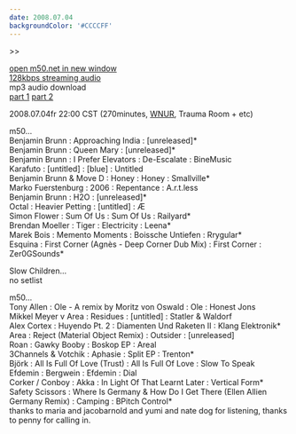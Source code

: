 ```yaml
---
date: 2008.07.04
backgroundColor: '#CCCCFF'
---
```


\>>

[open m50.net in new window  
](http://m50.net/)[128kbps streaming audio](http://m50.net/streamed/2008.07.04\(128\).ra)  
mp3 audio download  
[part 1](http://m50.net/streamed/2008.07.04pt1\(128\).mp3) [part 2](http://m50.net/streamed/2008.07.04pt2\(128\).mp3)  

2008.07.04fr 22:00 CST (270minutes, [WNUR](http://www.wnur.org/), Trauma Room + etc)

m50...  
Benjamin Brunn : Approaching India : \[unreleased\]\*  
Benjamin Brunn : Queen Mary : \[unreleased\]\*  
Benjamin Brunn : I Prefer Elevators : De-Escalate : BineMusic  
Karafuto : \[untitled\] : \[blue\] : Untitled  
Benjamin Brunn & Move D : Honey : Honey : Smallville\*  
Marko Fuerstenburg : 2006 : Repentance : A.r.t.less  
Benjamin Brunn : H2O : \[unreleased\]\*  
Octal : Heavier Petting : \[untitled\] : Æ  
Simon Flower : Sum Of Us : Sum Of Us : Railyard\*  
Brendan Moeller : Tiger : Electricity : Leena\*  
Marek Bois : Memento Moments : Boissche Untiefen : Rrygular\*  
Esquina : First Corner (Agnès - Deep Corner Dub Mix) : First Corner : Zer0GSounds\*  

Slow Children...  
no setlist  

m50...  
Tony Allen : Ole - A remix by Moritz von Oswald : Ole : Honest Jons  
Mikkel Meyer v Area : Residues : \[untitled\] : Statler & Waldorf  
Alex Cortex : Huyendo Pt. 2 : Diamenten Und Raketen II : Klang Elektronik\*  
Area : Reject (Material Object Remix) : Outsider : \[unreleased\]  
Roan : Gawky Booby : Boskop EP : Areal  
3Channels & Votchik : Aphasie : Split EP : Trenton\*  
Björk : All Is Full Of Love (Trust) : All Is Full Of Love : Slow To Speak  
Efdemin : Bergwein : Efdemin : Dial  
Corker / Conboy : Akka : In Light Of That Learnt Later : Vertical Form\*  
Safety Scissors : Where Is Germany & How Do I Get There (Ellen Allien Germany Remix) : Camping : BPitch Control\*  
thanks to maria and jacobarnold and yumi and nate dog for listening, thanks to penny for calling in.